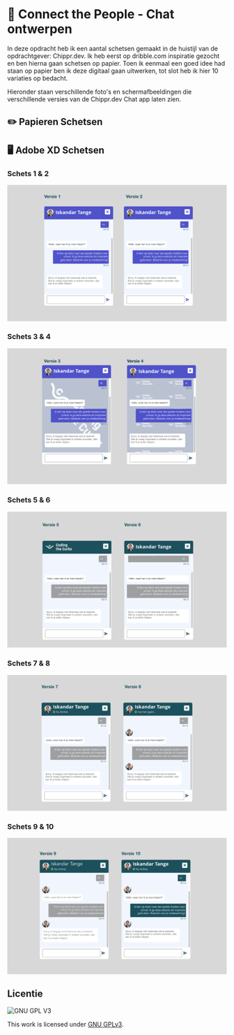 # 📲 Connect the People - Chat ontwerpen
In deze opdracht heb ik een aantal schetsen gemaakt in de huistijl van de opdrachtgever: Chippr.dev. Ik heb eerst op dribble.com inspiratie gezocht en ben hierna gaan schetsen op papier. Toen ik eenmaal een goed idee had staan op papier ben ik deze digitaal gaan uitwerken, tot slot heb ik hier 10 variaties op bedacht.

Hieronder staan verschillende foto's en schermafbeeldingen die verschillende versies van de Chippr.dev Chat app laten zien.

## ✏️ Papieren Schetsen

## 🖥 Adobe XD Schetsen
### Schets 1 & 2
![afbeelding Schets 1 & 2](https://github.com/M4TThys123/SPRINT-11-Chatroom-Design/blob/main/assets/deel1.png)


### Schets 3 & 4
![afbeelding Schets 3 & 4](https://github.com/M4TThys123/SPRINT-11-Chatroom-Design/blob/main/assets/deel2.png)

### Schets 5 & 6
![afbeelding Schets 5 & 6](https://github.com/M4TThys123/SPRINT-11-Chatroom-Design/blob/main/assets/deel3.png)

### Schets 7 & 8
![afbeelding Schets 7 & 8](https://github.com/M4TThys123/SPRINT-11-Chatroom-Design/blob/main/assets/deel4.png)

### Schets 9 & 10
![afbeelding Schets 9 & 10](https://github.com/M4TThys123/SPRINT-11-Chatroom-Design/blob/main/assets/deel5.png)


## Licentie

![GNU GPL V3](https://www.gnu.org/graphics/gplv3-127x51.png)

This work is licensed under [GNU GPLv3](./LICENSE).
